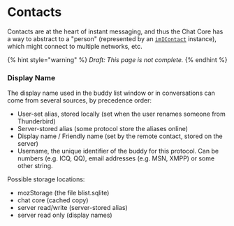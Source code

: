 # Contacts

Contacts are at the heart of instant messaging, and thus the Chat Core has a way to abstract to a "person" \(represented by an [`imIContact`](https://searchfox.org/comm-central/source/chat/components/public/imIContactsService.idl) instance\), which might connect to multiple networks, etc.

{% hint style="warning" %}
_Draft: This page is not complete._
{% endhint %}

### Display Name <a id="display_name"></a>

The display name used in the buddy list window or in conversations can come from several sources, by precedence order:

* User-set alias, stored locally \(set when the user renames someone from Thunderbird\)
* Server-stored alias \(some protocol store the aliases online\)
* Display name / Friendly name \(set by the remote contact, stored on the server\)
* Username, the unique identifier of the buddy for this protocol. Can be numbers \(e.g. ICQ, QQ\), email addresses \(e.g. MSN, XMPP\) or some other string.

Possible storage locations:

* mozStorage \(the file blist.sqlite\)
* chat core \(cached copy\)
* server read/write \(server-stored alias\)
* server read only \(display names\)

